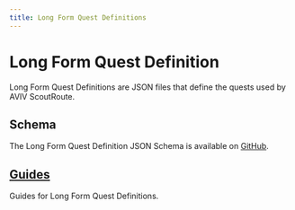 ```yaml
---
title: Long Form Quest Definitions
---
```


# Long Form Quest Definition

Long Form Quest Definitions are JSON files that define the quests used by AVIV ScoutRoute.

## Schema

The Long Form Quest Definition JSON Schema is available on [GitHub](https://github.com/TaskarCenterAtUW/tdei-tools/blob/main/docs/quest-definition/schema.json).

## [Guides](guides/index.md)

Guides for Long Form Quest Definitions.
